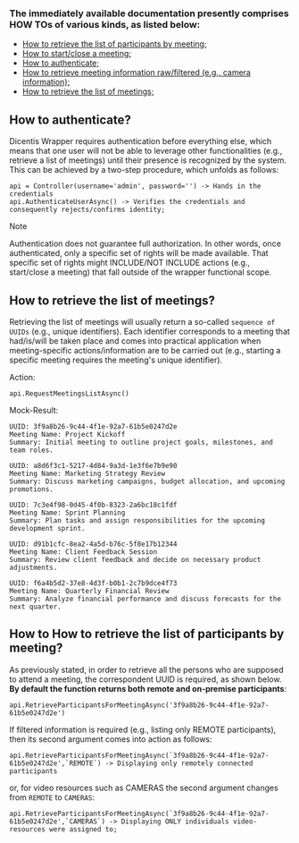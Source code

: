 ### The immediately available documentation presently comprises HOW TOs of various kinds, as listed below:

- [How to retrieve the list of participants by meeting;](#how-to-how-to-retrieve-the-list-of-participants-by-meeting)
- [How to start/close a meeting;]()
- [How to authenticate;](#how-to-authenticate)
- [How to retrieve meeting information raw/filtered (e.g., camera information);](#)
- [How to retrieve the list of meetings;](#how-to-retrieve-the-list-of-meetings)

## How to authenticate?
Dicentis Wrapper requires authentication before everything else, which means that one user will not be able to leverage other functionalities (e.g., retrieve a list of meetings) until their presence is recognized by the system. This can be achieved by a two-step procedure, which unfolds as follows:


```
api = Controller(username='admin', password='') -> Hands in the credentials
api.AuthenticateUserAsync() -> Verifies the credentials and consequently rejects/confirms identity;
```

>[!NOTE]
> Authentication does not guarantee full authorization. 
> In other words, once authenticated, only a specific set of rights will be made available. 
> That specific set of rights might INCLUDE/NOT INCLUDE actions (e.g., start/close a meeting) that fall outside of the wrapper functional scope.

## How to retrieve the list of meetings?
Retrieving the list of meetings will usually return a so-called `sequence of UUIDs` (e.g., unique identifiers). Each identifier corresponds to a meeting that had/is/will be taken place and comes into practical application when meeting-specific actions/information are to be carried out (e.g., starting a specific meeting requires the meeting's unique identifier).

Action:
```
api.RequestMeetingsListAsync()
```

Mock-Result:
```
UUID: 3f9a8b26-9c44-4f1e-92a7-61b5e0247d2e
Meeting Name: Project Kickoff
Summary: Initial meeting to outline project goals, milestones, and team roles.

UUID: a8d6f3c1-5217-4d84-9a3d-1e3f6e7b9e90
Meeting Name: Marketing Strategy Review
Summary: Discuss marketing campaigns, budget allocation, and upcoming promotions.

UUID: 7c3e4f98-0d45-4f0b-8323-2a6bc18c1fdf
Meeting Name: Sprint Planning
Summary: Plan tasks and assign responsibilities for the upcoming development sprint.

UUID: d91b1cfc-8ea2-4a5d-b76c-5f8e17b12344
Meeting Name: Client Feedback Session
Summary: Review client feedback and decide on necessary product adjustments.

UUID: f6a4b5d2-37e8-4d3f-b0b1-2c7b9dce4f73
Meeting Name: Quarterly Financial Review
Summary: Analyze financial performance and discuss forecasts for the next quarter.

```

## How to How to retrieve the list of participants by meeting?
As previously stated, in order to retrieve all the persons who are supposed to attend a meeting, the correspondent UUID is required, as shown below. **By default the function returns both remote and on-premise participants**:

```
api.RetrieveParticipantsForMeetingAsync('3f9a8b26-9c44-4f1e-92a7-61b5e0247d2e')
```

If filtered information is required (e.g., listing only REMOTE participants), then its second argument comes into action as follows:

```
api.RetrieveParticipantsForMeetingAsync(`3f9a8b26-9c44-4f1e-92a7-61b5e0247d2e',`REMOTE`) -> Displaying only remotely connected participants
```

or, for video resources such as CAMERAS the second argument changes from `REMOTE` to `CAMERAS`:

```
api.RetrieveParticipantsForMeetingAsync(`3f9a8b26-9c44-4f1e-92a7-61b5e0247d2e',`CAMERAS`) -> Displaying ONLY individuals video-resources were assigned to;
```